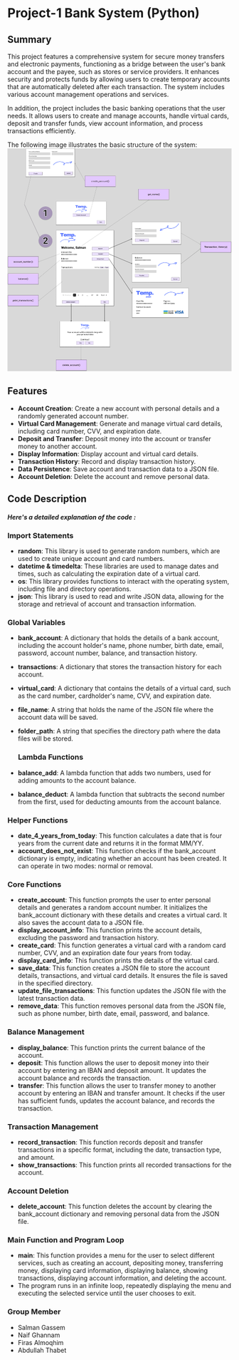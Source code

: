 # Project-1 Bank System  (Python)
## Summary
This project features a comprehensive system for secure money transfers and electronic payments, functioning as a bridge between the user's bank account and the payee, such as stores or service providers. It enhances security and protects funds by allowing users to create temporary accounts that are automatically deleted after each transaction. The system includes various account management operations and services.

In addition, the project includes the basic banking operations that the user needs. It allows users to create and manage accounts, handle virtual cards, deposit and transfer funds, view account information, and process transactions efficiently.

The following image illustrates the basic structure of the system:
<img src="https://github.com/AbdullahSoli/Project-1/blob/2f02bebe7f8a246162c2dde9cb1f78c37307bdea/Temp.%20Bank.png" alt="Project Overview" width="800" height="500"/>
## Features
- __Account Creation__: Create a new account with personal details and a randomly generated account number.
- __Virtual Card Management__: Generate and manage virtual card details, including card number, CVV, and expiration date.
- __Deposit and Transfer__: Deposit money into the account or transfer money to another account.
- __Display Information__: Display account and virtual card details.
- __Transaction History__: Record and display transaction history.
- __Data Persistence__: Save account and transaction data to a JSON file.
- __Account Deletion__: Delete the account and remove personal data.
## Code Description
#### _Here's a detailed explanation of the code :_ 
### Import Statements
- __random__: This library is used to generate random numbers, which are used to create unique account and card numbers.
- __datetime & timedelta__: These libraries are used to manage dates and times, such as calculating the expiration date of a virtual card.
- __os__: This library provides functions to interact with the operating system, including file and directory operations.
- __json__: This library is used to read and write JSON data, allowing for the storage and retrieval of account and transaction information.

### Global Variables
- __bank_account__: A dictionary that holds the details of a bank account, including the account holder's name, phone number, birth date, email, password, account number, balance, and transaction history.
- __transactions__: A dictionary that stores the transaction history for each account.
- __virtual_card__: A dictionary that contains the details of a virtual card, such as the card number, cardholder's name, CVV, and expiration date.
- __file_name__: A string that holds the name of the JSON file where the account data will be saved.
- __folder_path__: A string that specifies the directory path where the data files will be stored.

  ### Lambda Functions
- __balance_add__: A lambda function that adds two numbers, used for adding amounts to the account balance.
- __balance_deduct__: A lambda function that subtracts the second number from the first, used for deducting amounts from the account balance.

### Helper Functions
- __date_4_years_from_today__: This function calculates a date that is four years from the current date and returns it in the format MM/YY.
- __account_does_not_exist__: This function checks if the bank_account dictionary is empty, indicating whether an account has been created. It can operate in two modes: normal or removal.

### Core Functions
- __create_account__: This function prompts the user to enter personal details and generates a random account number. It initializes the bank_account dictionary with these details and creates a virtual card. It also saves the account data to a JSON file.
- __display_account_info__: This function prints the account details, excluding the password and transaction history.
- __create_card__: This function generates a virtual card with a random card number, CVV, and an expiration date four years from today.
- __display_card_info__: This function prints the details of the virtual card.
- __save_data__: This function creates a JSON file to store the account details, transactions, and virtual card details. It ensures the file is saved in the specified directory.
- __update_file_transactions__: This function updates the JSON file with the latest transaction data.
- __remove_data__: This function removes personal data from the JSON file, such as phone number, birth date, email, password, and balance.

### Balance Management
- __display_balance__: This function prints the current balance of the account.
- __deposit__: This function allows the user to deposit money into their account by entering an IBAN and deposit amount. It updates the account balance and records the transaction.
- __transfer__: This function allows the user to transfer money to another account by entering an IBAN and transfer amount. It checks if the user has sufficient funds, updates the account balance, and records the transaction.
### Transaction Management
- __record_transaction__: This function records deposit and transfer transactions in a specific format, including the date, transaction type, and amount.
- __show_transactions__: This function prints all recorded transactions for the account.
### Account Deletion
- __delete_account__: This function deletes the account by clearing the bank_account dictionary and removing personal data from the JSON file.
### Main Function and Program Loop
- __main__: This function provides a menu for the user to select different services, such as creating an account, depositing money, transferring money, displaying card information, displaying balance, showing transactions, displaying account information, and deleting the account.
- The program runs in an infinite loop, repeatedly displaying the menu and executing the selected service until the user chooses to exit.




### Group Member
- Salman Gassem
- Naif Ghannam
- Firas Almoqhim
- Abdullah Thabet

